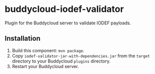 buddycloud-iodef-validator
==========================

Plugin for the Buddycloud server to validate IODEF payloads.


Installation
---------

1. Build this component: `mvn package`.
2. Copy `iodef-validator-jar-with-dependencies.jar` from the `target` directory to your Buddycloud `plugins` directory.
3. Restart your Buddycloud server.
